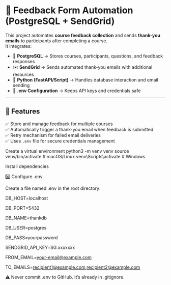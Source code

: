 # 📩 Feedback Form Automation (PostgreSQL + SendGrid)

This project automates **course feedback collection** and sends **thank-you emails** to participants after completing a course.  
It integrates:

- 🐘 **PostgreSQL** → Stores courses, participants, questions, and feedback responses  
- ✉️ **SendGrid** → Sends automated thank-you emails with additional resources  
- 🐍 **Python (FastAPI/Script)** → Handles database interaction and email sending  
- 🔑 **.env Configuration** → Keeps API keys and credentials safe  

---

## 🚀 Features

✅ Store and manage feedback for multiple courses  
✅ Automatically trigger a thank-you email when feedback is submitted  
✅ Retry mechanism for failed email deliveries  
✅ Uses `.env` file for secure credentials management  


Create a virtual environment
python3 -m venv venv
source venv/bin/activate   # macOS/Linux
venv\Scripts\activate      # Windows

Install dependencies

4️⃣ Configure .env

Create a file named .env in the root directory:

DB_HOST=localhost

DB_PORT=5432

DB_NAME=thankdb

DB_USER=postgres

DB_PASS=yourpassword

SENDGRID_API_KEY=SG.xxxxxxx

FROM_EMAIL=your-email@example.com

TO_EMAILS=recipient1@example.com,recipient2@example.com


⚠️ Never commit .env to GitHub. It’s already in .gitignore.

